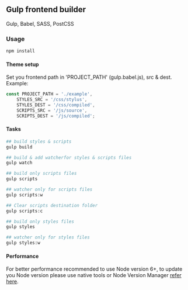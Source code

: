 ## Gulp frontend builder  
Gulp, Babel, SASS, PostCSS

### Usage
```bash
npm install
```

#### Theme setup
Set you frontend path in 'PROJECT_PATH' (gulp.babel.js), src & dest.
Example:
```javascript
const PROJECT_PATH = './example',
    STYLES_SRC = '/css/stylus',
    STYLES_DEST = '/css/compiled',
    SCRIPTS_SRC = '/js/source',
    SCRIPTS_DEST = '/js/compiled';
```

#### Tasks
```bash
## build styles & scripts
gulp build

## build & add watcherfor styles & scripts files
gulp watch

## build only scripts files
gulp scripts

## watcher only for scripts files
gulp scripts:w 

## Clear scripts destination folder
gulp scripts:c

## build only styles files
gulp styles

## watcher only for styles files
gulp styles:w
```

#### Performance
For better performance recommended to use Node version 6+, to update you Node version please use native tools or Node Version Manager [refer here](https://github.com/creationix/nvm/).